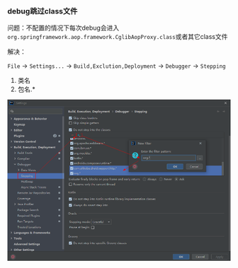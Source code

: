 ### debug跳过class文件

问题：不配置的情况下每次debug会进入`org.springframework.aop.framework.CglibAopProxy.class`或者其它class文件

解决：

`File` -> `Settings...` -> `Build,Exclution,Deployment` -> `Debugger` -> `Stepping`

1. 类名
2. 包名.*

![idea-debug-stepping.png](images/idea-debug-stepping.png)